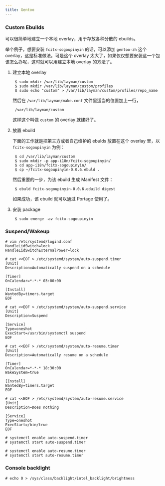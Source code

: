 ```yaml
---
title: Gentoo
---
```



### Custom Ebuilds

可以很简单地建立一个本地 overlay，用于存放各种分散的 ebuilds。

举个例子，想要安装 `fcitx-sogoupinyin` 的话，可以添加 `gentoo-zh` 这个 overlay，这是标准做法。可是这个 overlay 太大了，如果仅仅想要安装这一个包该怎么办呢，这时就可以用建立本地 overlay 的方法了。

1. 建立本地 overlay

		$ sudo mkdir /var/lib/layman/custom
		$ sudo mkdir /var/lib/layman/custom/profiles
		$ sudo echo "custom" > /var/lib/layman/custom/profiles/repo_name

	然后在 `/var/lib/layman/make.conf` 文件里适当的位置加上一行，
		
		/var/lib/layman/custom

	这样这个叫做 `custom` 的 overlay 就建好了。

2. 放置 ebuild

	下面的工作就是把第三方或者自己维护的 ebulds 放置在这个 overlay 里，以 `fcitx-sogoupinyin` 为例：

		$ cd /var/lib/layman/custom
		$ sudo mkdir -p app-i18n/fcitx-sogoupinyin/
		$ cd app-i18n/fcitx-sogoupinyin/
		$ cp ~/fcitx-sogoupinyin-0.0.6.ebuld .
		
	然后重要的一步，为该 ebuild 生成 Manifest 文件：
		
		$ ebuld fcitx-sogoupinyin-0.0.6.eduild digest

	如果成功，该 ebuild 就可以通过 Portage 使用了。

3. 安装 package

		$ sudo emerge -av fcitx-sogoupinyin


### Suspend/Wakeup

	# vim /etc/systemd/logind.conf
	HandleLidSwitch=lock
	HandleLidSwitchExternalPower=lock

	# cat <<EOF > /etc/systemd/system/auto-suspend.timer
	[Unit]
	Description=Automatically suspend on a schedule

	[Timer]
	OnCalendar=*-*-* 03:00:00

	[Install]
	WantedBy=timers.target
	EOF

	# cat <<EOF > /etc/systemd/system/auto-suspend.service
	[Unit]
	Description=Suspend

	[Service]
	Type=oneshot
	ExecStart=/usr/bin/systemctl suspend
	EOF

	# cat <<EOF > /etc/systemd/system/auto-resume.timer
	[Unit]
	Description=Automatically resume on a schedule

	[Timer]
	OnCalendar=*-*-* 18:30:00
	WakeSystem=true

	[Install]
	WantedBy=timers.target
	EOF

	# cat <<EOF > /etc/systemd/system/auto-resume.service
	[Unit]
	Description=Does nothing

	[Service]
	Type=oneshot
	ExecStart=/bin/true
	EOF

	# systemctl enable auto-suspend.timer
	# systemctl start auto-suspend.timer

	# systemctl enable auto-resume.timer
	# systemctl start auto-resume.timer

### Console backlight

	# echo 0 > /sys/class/backlight/intel_backlight/brightness